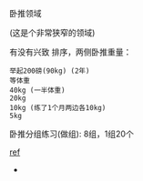 
卧推领域

(这是个非常狭窄的领域)

有没有兴致 排序，两侧卧推重量：
```
举起200磅(90kg) (2年)
等体重
40kg (一半体重)
20kg
10kg (练了1个月两边各10kg)
5kg
```

卧推分组练习(做组):
8组，1组20个



[ref](https://www.zhihu.com/question/21084197/answer/35592569)

-
